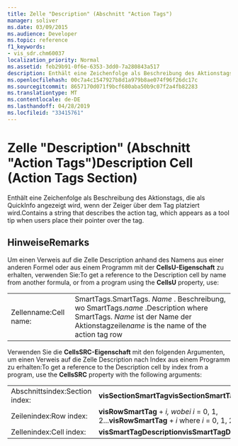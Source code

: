 ```yaml
---
title: Zelle "Description" (Abschnitt "Action Tags")
manager: soliver
ms.date: 03/09/2015
ms.audience: Developer
ms.topic: reference
f1_keywords:
- vis_sdr.chm60037
localization_priority: Normal
ms.assetid: feb29b91-0f6e-6353-3dd0-7a280843a517
description: Enthält eine Zeichenfolge als Beschreibung des Aktionstags, die als QuickInfo angezeigt wird, wenn der Zeiger über dem Tag platziert wird.
ms.openlocfilehash: 00c7a4c1547927b8d1a979b8ae074f96f26dc17c
ms.sourcegitcommit: 8657170d071f9bcf680aba50b9c07f2a4fb82283
ms.translationtype: MT
ms.contentlocale: de-DE
ms.lasthandoff: 04/28/2019
ms.locfileid: "33415761"
---
```

# <a name="description-cell-action-tags-section"></a><span data-ttu-id="a186c-103">Zelle "Description" (Abschnitt "Action Tags")</span><span class="sxs-lookup"><span data-stu-id="a186c-103">Description Cell (Action Tags Section)</span></span>

<span data-ttu-id="a186c-104">Enthält eine Zeichenfolge als Beschreibung des Aktionstags, die als QuickInfo angezeigt wird, wenn der Zeiger über dem Tag platziert wird.</span><span class="sxs-lookup"><span data-stu-id="a186c-104">Contains a string that describes the action tag, which appears as a tool tip when users place their pointer over the tag.</span></span>
  
## <a name="remarks"></a><span data-ttu-id="a186c-105">Hinweise</span><span class="sxs-lookup"><span data-stu-id="a186c-105">Remarks</span></span>

<span data-ttu-id="a186c-106">Um einen Verweis auf die Zelle Description anhand des Namens aus einer anderen Formel oder aus einem Programm mit der **CellsU-Eigenschaft** zu erhalten, verwenden Sie:</span><span class="sxs-lookup"><span data-stu-id="a186c-106">To get a reference to the Description cell by name from another formula, or from a program using the **CellsU** property, use:</span></span> 
  
|||
|:-----|:-----|
| <span data-ttu-id="a186c-107">Zellenname:</span><span class="sxs-lookup"><span data-stu-id="a186c-107">Cell name:</span></span>  <br/> | <span data-ttu-id="a186c-108">SmartTags.</span><span class="sxs-lookup"><span data-stu-id="a186c-108">SmartTags.</span></span>  <span data-ttu-id="a186c-109">*Name*  . Beschreibung, wo SmartTags.</span><span class="sxs-lookup"><span data-stu-id="a186c-109">*name*  .Description           where SmartTags.</span></span> <span data-ttu-id="a186c-110">*Name*  ist der Name der Aktionstagzeile</span><span class="sxs-lookup"><span data-stu-id="a186c-110">*name*  is the name of the action tag row</span></span>  <br/> |
   
<span data-ttu-id="a186c-111">Verwenden Sie die **CellsSRC-Eigenschaft** mit den folgenden Argumenten, um einen Verweis auf die Zelle Description nach Index aus einem Programm zu erhalten:</span><span class="sxs-lookup"><span data-stu-id="a186c-111">To get a reference to the Description cell by index from a program, use the **CellsSRC** property with the following arguments:</span></span> 
  
|||
|:-----|:-----|
| <span data-ttu-id="a186c-112">Abschnittsindex:</span><span class="sxs-lookup"><span data-stu-id="a186c-112">Section index:</span></span>  <br/> |<span data-ttu-id="a186c-113">**visSectionSmartTag**</span><span class="sxs-lookup"><span data-stu-id="a186c-113">**visSectionSmartTag**</span></span> <br/> |
| <span data-ttu-id="a186c-114">Zeilenindex:</span><span class="sxs-lookup"><span data-stu-id="a186c-114">Row index:</span></span>  <br/> |<span data-ttu-id="a186c-115">**visRowSmartTag**  +   *i,* *wobei i* = 0, 1, 2...</span><span class="sxs-lookup"><span data-stu-id="a186c-115">**visRowSmartTag** +  *i*            where  *i*  = 0, 1, 2...</span></span>  <br/> |
| <span data-ttu-id="a186c-116">Zellenindex:</span><span class="sxs-lookup"><span data-stu-id="a186c-116">Cell index:</span></span>  <br/> |<span data-ttu-id="a186c-117">**visSmartTagDescription**</span><span class="sxs-lookup"><span data-stu-id="a186c-117">**visSmartTagDescription**</span></span> <br/> |
   

